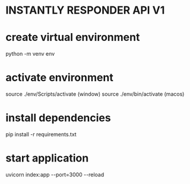 # INSTANTLY RESPONDER API V1

# create virtual environment
python -m venv env
 
# activate environment
source ./env/Scripts/activate (window)
source ./env/bin/activate (macos)

# install dependencies
pip install -r requirements.txt

# start application
uvicorn index:app --port=3000 --reload



